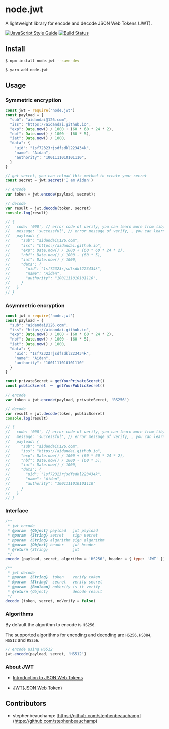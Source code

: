# node.jwt

A lightweight library for encode and decode JSON Web Tokens (JWT).

[![JavaScript Style Guide](https://cdn.rawgit.com/feross/standard/master/badge.svg)](https://github.com/feross/standard)
[![Build Status](https://www.travis-ci.org/AidanDai/node.jwt.svg?branch=master)](https://www.travis-ci.org/AidanDai/node.jwt)

## Install

```bash
$ npm install node.jwt --save-dev

$ yarn add node.jwt
```

## Usage

### Symmetric encryption

```javascript
const jwt = require('node.jwt')
const payload = {
  "sub": "aidandai@126.com",
  "iss": "https://aidandai.github.io",
  "exp": Date.now() / 1000 + (60 * 60 * 24 * 2),
  "nbf": Date.now() / 1000 - (60 * 5),
  "iat": Date.now() / 1000,
  "data": {
    "uid": "1sf72323rjsdfsdkl223434k",
    "name": "Aidan",
    "authority": "1001111010101110",
  }
}

// get secret, you can reload this method to create your secret
const secret = jwt.secret('I am Aidan')

// encode
var token = jwt.encode(payload, secret);

// decode
var result = jwt.decode(token, secret)
console.log(result)

// {
//   code: '000', // error code of verify, you can learn more from lib/jwt.js
//   message: 'successful', // error message of verify, , you can learn more from lib/jwt.js
//   payload: {
//     "sub": "aidandai@126.com",
//     "iss": "https://aidandai.github.io",
//     "exp": Date.now() / 1000 + (60 * 60 * 24 * 2),
//     "nbf": Date.now() / 1000 - (60 * 5),
//     "iat": Date.now() / 1000,
//     "data": {
//       "uid": "1sf72323rjsdfsdkl223434k",
//       "name": "Aidan",
//       "authority": "1001111010101110",
//     }
//   }
// }
```

### Asymmetric encryption

```javascript
const jwt = require('node.jwt')
const payload = {
  "sub": "aidandai@126.com",
  "iss": "https://aidandai.github.io",
  "exp": Date.now() / 1000 + (60 * 60 * 24 * 2),
  "nbf": Date.now() / 1000 - (60 * 5),
  "iat": Date.now() / 1000,
  "data": {
    "uid": "1sf72323rjsdfsdkl223434k",
    "name": "Aidan",
    "authority": "1001111010101110"
  }
}

const privateSecret = getYourPrivateSceret()
const publicSceret　＝　getYourPublicSecret()

// encode
var token = jwt.encode(payload, privateSecret, 'RS256')

// decode
var result = jwt.decode(token, publicSceret)
console.log(result)

// {
//   code: '000', // error code of verify, you can learn more from lib/jwt.js
//   message: 'successful', // error message of verify, , you can learn more from lib/jwt.js
//   payload: {
//     "sub": "aidandai@126.com",
//     "iss": "https://aidandai.github.io",
//     "exp": Date.now() / 1000 + (60 * 60 * 24 * 2),
//     "nbf": Date.now() / 1000 - (60 * 5),
//     "iat": Date.now() / 1000,
//     "data": {
//       "uid": "1sf72323rjsdfsdkl223434k",
//       "name": "Aidan",
//       "authority": "1001111010101110"
//     }
//   }
// }
```

### Interface

```javascript
/**
 * jwt encode
 * @param  {Object} payload   jwt payload
 * @param  {String} secret    sign secret
 * @param  {String} algorithm sign algorithm
 * @param  {Object} header    jwt header
 * @return {String}           jwt
 */
encode (payload, secret, algorithm = 'HS256', header = { type: 'JWT' })

/**
 * jwt decode
 * @param  {String}  token    verify token
 * @param  {String}  secret   verify secret
 * @param  {Boolean} noVerify is it verify
 * @return {Object}           decode result
 */
decode (token, secret, noVerify = false)
```

### Algorithms

By default the algorithm to encode is `HS256`.

The supported algorithms for encoding and decoding are `HS256`, `HS384`, `HS512` and `RS256`.

```javascript
// encode using HS512
jwt.encode(payload, secret, 'HS512')
```

### About JWT

- [Introduction to JSON Web Tokens](https://jwt.io/introduction/)

- [JWT(JSON Web Token)](http://self-issued.info/docs/draft-jones-json-web-token.html)

##  Contributors

- stephenbeauchamp: [https://github.com/stephenbeauchamp](https://github.com/stephenbeauchamp)

